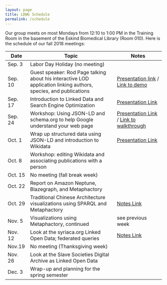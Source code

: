 ```yaml
---
layout: page
title: LDWG Schedule
permalink: /schedule
---
```



Our group meets on most Mondays from 12:10 to 1:00 PM in the Training Room in the basement of the Eskind Biomedical Library (Room 010).  Here is the schedule of our fall 2018 meetings:

| Date | Topic | Notes |
|------|-------|-------|
| Sep. 3 | Labor Day Holiday (no meeting) |  |
| Sep. 10 | Guest speaker: Rod Page talking about his interactive LOD application linking authors, species, and publications | [Presentation link](../assets/notes-2018-fall/page-rdm-2018-09-10.pdf) / [Link to demo](https://ozymandias-demo.herokuapp.com/) |
| Sep. 17 | Introduction to Linked Data and Search Engine Optimization | [Presentation Link](../assets/notes-2018-fall/structured-data-2018-09-17.pdf) |
| Sep. 24 | Workshop: Using JSON-LD and schema.org to help Google understand your web page | [Presentation Link](../assets/notes-2018-fall/json-ld-2018-09-24.pdf) / [Link to walkthrough](https://github.com/HeardLibrary/linked-data/blob/gh-pages/assets/notes-2018-fall/json-ld-2018-09-24.md) |
| Oct. 1 | Wrap up structured data using JSON-LD and introduction to Wikidata | [Presentation Link](../assets/notes-2018-fall/wikidata-2018-10-01.pdf) |
| Oct. 8 | Workshop: editing Wikidata and associating publications with a person |  |
| Oct. 15 | No meeting (fall break week) |  |
| Oct. 22 | Report on Amazon Neptune, Blazegraph, and Metaphactory |  |
| Oct. 29 | Traditional Chinese Architecture visualizations using SPARQL and Metaphactory | [Notes Link](https://github.com/HeardLibrary/linked-data/blob/gh-pages/assets/notes-2018-fall/metaphactory-2018-10-28.md) |
| Nov. 5 | Visualizations using Metaphactory, continued | see previous week |
| Nov. 12 | Look at the syriaca.org Linked Open Data; federated queries | [Notes Link](https://github.com/HeardLibrary/linked-data/blob/gh-pages/assets/notes-2018-fall/syriaca-2018-11-12.md) |
| Nov.19 | No meeting (Thanksgiving week) |  |
| Nov. 26 | Look at the Slave Societies Digital Archive as Linked Open Data |  |
| Dec. 3 |  Wrap-up and planning for the spring semester |  |
